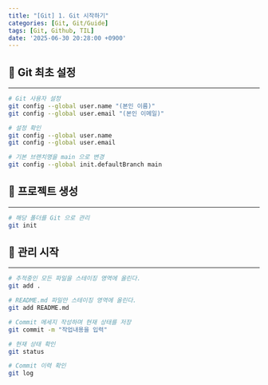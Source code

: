 ```yaml
---
title: "[Git] 1. Git 시작하기"
categories: [Git, Git/Guide]
tags: [Git, Github, TIL]
date: '2025-06-30 20:28:00 +0900'
---
```


## 🚀 Git 최초 설정

---

```bash
# Git 사용자 설정
git config --global user.name "(본인 이름)"
git config --global user.email "(본인 이메일)"

# 설정 확인
git config --global user.name
git config --global user.email

# 기본 브랜치명을 main 으로 변경
git config --global init.defaultBranch main
```

## 🚀 프로젝트 생성

---

```bash
# 해당 폴더를 Git 으로 관리
git init
```

## 🚀 관리 시작

---

```bash
# 추적중인 모든 파일을 스테이징 영역에 올린다.
git add .

# README.md 파일만 스테이징 영역에 올린다.
git add README.md

# Commit 메세지 작성하며 현재 상태를 저장
git commit -m "작업내용을 입력"

# 현재 상태 확인
git status

# Commit 이력 확인
git log
```
